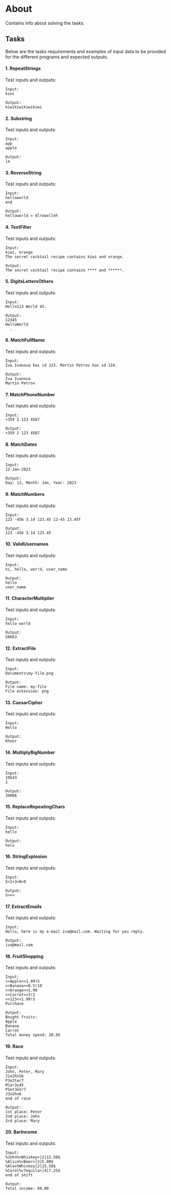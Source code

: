 # About

Contains info about solving the tasks.

## Tasks

Below are the tasks requirements and examples of input data to be provided for the different programs and expected outputs.

#### 1. RepeatStrings

Test inputs and outputs:

```
Input:
kiwi

Output:
kiwikiwikiwikiwi
```

#### 2. Substring

Test inputs and outputs:

```
Input:
app
apple

Output:
le
```

#### 3. ReverseString

Test inputs and outputs:

```
Input:
helloworld
end

Output:
helloworld = dlrowolleh
```

#### 4. TextFilter

Test inputs and outputs:

```
Input:
kiwi, orange
The secret cocktail recipe contains kiwi and orange.

Output:
The secret cocktail recipe contains **** and ******.
```

#### 5. DigitsLettersOthers

Test inputs and outputs:

```
Input:
Hello123 World 45.

Output:
12345
HelloWorld
  .
```

#### 6. MatchFullName

Test inputs and outputs:

```
Input:
Iva Ivanova has id 123. Martin Petrov has id 124.

Output:
Iva Ivanova
Martin Petrov
```

#### 7. MatchPhoneNumber

Test inputs and outputs:

```
Input:
+359 2 123 4567

Output:
+359 2 123 4567
```

#### 8. MatchDates

Test inputs and outputs:

```
Input:
12-Jan-2023

Output:
Day: 12, Month: Jan, Year: 2023
```

#### 9. MatchNumbers

Test inputs and outputs:

```
Input:
123 -456 3.14 123.45 12-45 23.45f

Output:
123 -456 3.14 123.45
```

#### 10. ValidUsernames

Test inputs and outputs:

```
Input:
hi, hello, wor!d, user_name

Output:
hello
user_name
```

#### 11. CharacterMultiplier

Test inputs and outputs:

```
Input:
hello world

Output:
58663
```

#### 12. ExtractFile

Test inputs and outputs:

```
Input:
Documents\my-file.png

Output:
File name: my-file
File extension: png
```

#### 13. CaesarCipher

Test inputs and outputs:

```
Input:
Hello

Output:
Khoor
```

#### 14. MultiplyBigNumber

Test inputs and outputs:

```
Input:
19543
2

Output:
39086
```

#### 15. ReplaceRepeatingChars

Test inputs and outputs:

```
Input:
hello

Output:
helo
```

#### 16. StringExplosion

Test inputs and outputs:

```
Input:
5>1>3<8>9

Output:
5>>>
```

#### 17. ExtractEmails

Test inputs and outputs:

```
Input:
Hello, here is my e-mail iva@mail.com. Waiting for you reply.

Output:
iva@mail.com
```

#### 18. FruitShopping

Test inputs and outputs:

```
Input:
>>Apple<<1.99!5
>>Banana<<0.5!10
>>Orange<<1.99
>>Carrot<<3!2
>>123<<1.99!5
Purchase

Output:
Bought fruits:
Apple
Banana
Carrot
Total money spend: 20.95
```

#### 19. Race

Test inputs and outputs:

```
Input:
John, Peter, Mary
J1o2hn56
P3e2ter7
M1ar3y45
P5et3e5r7
J3o2hn6
end of race

Output:
1st place: Peter
2nd place: John
3rd place: Mary
```

#### 20. BarIncome

Test inputs and outputs:

```
Input:
%John%<Whiskey>|2|12.50$
%Alice%<Beer>|3|5.00$
%Alex%Whiskey|2|15.50$
%Carol%<Tequila>|4|7.25$
end of shift

Output:
Total income: 69.00
```
